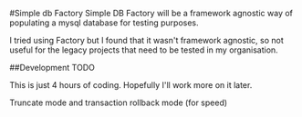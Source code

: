 #Simple db Factory
Simple DB Factory will be a framework agnostic way of populating a mysql database for testing purposes. 

I tried using Factory but I found that it wasn't framework agnostic, so not useful for the legacy projects that need to be tested in my organisation.
 
##Development TODO

This is just 4 hours of coding. Hopefully I'll work more on it later. 

Truncate mode and transaction rollback mode (for speed)



